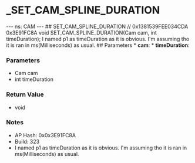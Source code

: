 # _SET_CAM_SPLINE_DURATION

--- ns: CAM --- ## SET_CAM_SPLINE_DURATION  // 0x1381539FEE034CDA 0x3E91FC8A void SET_CAM_SPLINE_DURATION(Cam cam, int timeDuration);  I named p1 as timeDuration as it is obvious. I'm assuming tho it is ran in ms(Milliseconds) as usual.  ## Parameters * **cam**: * **timeDuration**:

### Parameters
* Cam cam
* int timeDuration

### Return Value
* void

### Notes
* AP Hash: 0x0x3E91FC8A
* Build: 323
* I named p1 as timeDuration as it is obvious. I'm assuming tho it is ran in ms(Milliseconds) as usual.


